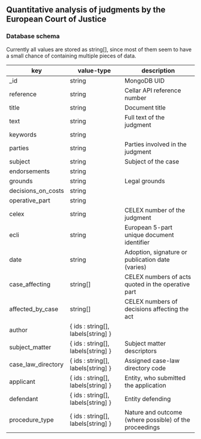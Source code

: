 ## Quantitative analysis of judgments by the European Court of Justice
### Database schema
Currently all values are stored as string[], since most of them seem to have a small chance of containing multiple pieces of data.

key | value-type | description
----|------------|------------
_id | string | MongoDB UID
reference | string | Cellar API reference number
title | string | Document title
text | string | Full text of the judgment
keywords | string |
parties | string | Parties involved in the judgment
subject | string | Subject of the case
endorsements | string |
grounds | string | Legal grounds
decisions_on_costs | string |
operative_part | string | 
celex | string | CELEX number of the judgment
ecli | string | European 5-part unique document identifier
date | string | Adoption, signature or publication date (varies)
case_affecting | string[] | CELEX numbers of acts quoted in the operative part
affected_by_case | string[] | CELEX numbers of decisions affecting the act
author | { ids : string[], labels[string] } |
subject_matter | { ids : string[], labels[string] } | Subject matter descriptors
case_law_directory | { ids : string[], labels[string] } | Assigned case-law directory code
applicant | { ids : string[], labels[string] } | Entity, who submitted the application
defendant | { ids : string[], labels[string] }| Entity defending
procedure_type | { ids : string[], labels[string] } | Nature and outcome (where possible) of the proceedings
